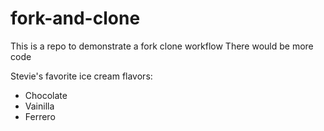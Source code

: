 # fork-and-clone
This is a repo to demonstrate a fork clone workflow
There would be more code

Stevie's favorite ice cream flavors:

- Chocolate
- Vainilla
- Ferrero